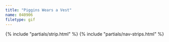 ```yaml
---
title: "Piggins Wears a Vest"
name: 040906
filetype: gif
---
```


{% include "partials/strip.html" %}
{% include "partials/nav-strips.html" %}